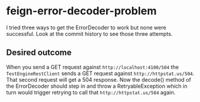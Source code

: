 # feign-error-decoder-problem

I tried three ways to get the ErrorDecoder to work but none were successful. Look at the commit history to see those three attempts.

## Desired outcome

When you send a GET request against `http://localhost:4100/504` the `TestEngineRestClient` sends a GET request against `http://httpstat.us/504`.
That second request will get a 504 response. Now the decode() method of the ErrorDecoder should step in and throw a RetryableException 
which in turn would trigger retrying to call that `http://httpstat.us/504` again.
